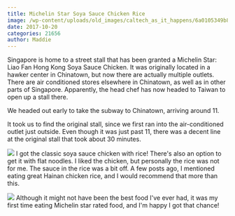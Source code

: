 ```yaml
---
title: Michelin Star Soya Sauce Chicken Rice
image: /wp-content/uploads/old_images/caltech_as_it_happens/6a0105349b8251970b01b7c9290a8f970b.jpg
date: 2017-10-20
categories: 21656
author: Maddie
---
```


Singapore is home to a street stall that has been granted a Michelin Star: Liao Fan Hong Kong Soya Sauce Chicken. It was originally located in a hawker center in Chinatown, but now there are actually multiple outlets. There are air conditioned stores elsewhere in Chinatown, as well as in other parts of Singapore. Apparently, the head chef has now headed to Taiwan to open up a stall there.

We headed out early to take the subway to Chinatown, arriving around 11.

It took us to find the original stall, since we first ran into the air-conditioned outlet just outside. Even though it was just past 11, there was a decent line at the original stall that took about 30 minutes.


![](/old_images/6a01b8d28f2857970c01bb09cc2d2b970d-pi.jpg)
I got the classic soya sauce chicken with rice! There's also an option to get it with flat noodles. I liked the chicken, but personally the rice was not for me. The sauce in the rice was a bit off. A few posts ago, I mentioned eating great Hainan chicken rice, and I would recommend that more than this.


![](/old_images/caltech_as_it_happens/6a0105349b8251970b01b7c9290a96970b.jpg)
Although it might not have been the best food I've ever had, it was my first time eating Michelin star rated food, and I'm happy I got that chance!
